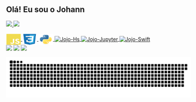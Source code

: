 ## Olá! Eu sou o Johann
 <div>
  <a href="https://github.com/johannh22">
  <img height="180em" src="https://github-readme-stats.vercel.app/api?username=johannh22&show_icons=true&theme=dracula&include_all_commits=true&count_private=true"/>
  <img height="180em" src="https://github-readme-stats.vercel.app/api/top-langs/?username=johannh22&langs_count=7&theme=dracula&hide=jupyter%20notebook"/>
</div>
<div style="display: inline_block"><br>
  <img align="center" alt="Jojo-Js" height="30" width="40" src="https://raw.githubusercontent.com/devicons/devicon/master/icons/javascript/javascript-plain.svg">
  <img align="center" alt="Jojo-React" height="30" width="40" src="https://raw.githubusercontent.com/devicons/devicon/master/icons/css3/css3-original.svg">
  <img align="center" alt="Jojo-Python" height="30" width="40" src="https://raw.githubusercontent.com/devicons/devicon/master/icons/python/python-original.svg">
  <img align="center" alt="Jojo-Hs" height="30" width="40" src="https://cdn.jsdelivr.net/gh/devicons/devicon/icons/haskell/haskell-original.svg">
  <img align="center" alt="Jojo-Jupyter" height="30" width="40" src="https://cdn.jsdelivr.net/gh/devicons/devicon/icons/jupyter/jupyter-original.svg">
  <img align="center" alt="Jojo-Swift" height="30" width="40" src="https://cdn.jsdelivr.net/gh/devicons/devicon/icons/swift/swift-original.svg">
  </div>
  
 
<div>
  <a href = "mailto:johannhomonnai@gmail.com"><img src="https://img.shields.io/badge/-Gmail-%23333?style=for-the-badge&logo=gmail&logoColor=white" target="_blank"></a>
  <a href="https://www.linkedin.com/in/johannh22" target="_blank"><img src="https://img.shields.io/badge/-LinkedIn-%230077B5?style=for-the-badge&logo=linkedin&logoColor=white" target="_blank"></a> 
  <a href="https://t.me/jhomonnai" target="_blank"><img src="https://img.shields.io/badge/Telegram-2CA5E0?style=for-the-badge&logo=telegram&logoColor=white"></a> 
 
![Snake animation](https://github.com/johannh22/johannh22/blob/output/github-contribution-grid-snake.svg)
 
</div>
